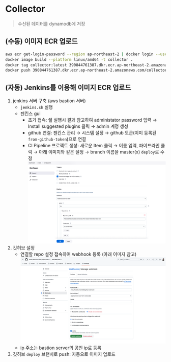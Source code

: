 # Collector
> 수신된 데이터를 dynamodb에 저장

## (수동) 이미지 ECR 업로드
```bash
aws ecr get-login-password --region ap-northeast-2 | docker login --username AWS --password-stdin 390844761387.dkr.ecr.ap-northeast-2.amazonaws.com
docker image build --platform linux/amd64 -t collector .
docker tag collector:latest 390844761387.dkr.ecr.ap-northeast-2.amazonaws.com/collector:v1.0
docker push 390844761387.dkr.ecr.ap-northeast-2.amazonaws.com/collector:v1.0
```

## (자동) Jenkins를 이용해 이미지 ECR 업로드
1. jenkins 서버 구축 (aws bastion 서버)
    - `jenkins.sh` 실행
    - 젠킨스 gui 
        - 초기 접속: 쉘 실행시 결과 참고하여 administator password 입력 → Install suggested plugins 클릭 → admin 계정 생성
        - github 연결: 젠킨스 관리 → 시스템 설정 → github 토큰(이미 등록된 `from-github-token`)으로 연결
        - CI Pipeline 프로젝트 생성: 새로운 Item 클릭 → 이름 입력, 파이프라인 클릭 → 아래 이미지와 같은 설정 → branch 이름을 master(x) `deploy`로 수정
        ![jenkins-setting-1](readme_imgs/jenkins-setting-1.png)
2. 깃허브 설정
    - 연결할 repo 설정 접속하여 webhook 등록 (아래 이미지 참고)
    ![github-setting-1](readme_imgs/github-setting-1.png)
    - ip 주소는 bastion server의 공인 ip로 등록
3. 깃허브 `deploy` 브랜치로 push: 자동으로 이미지 업로드